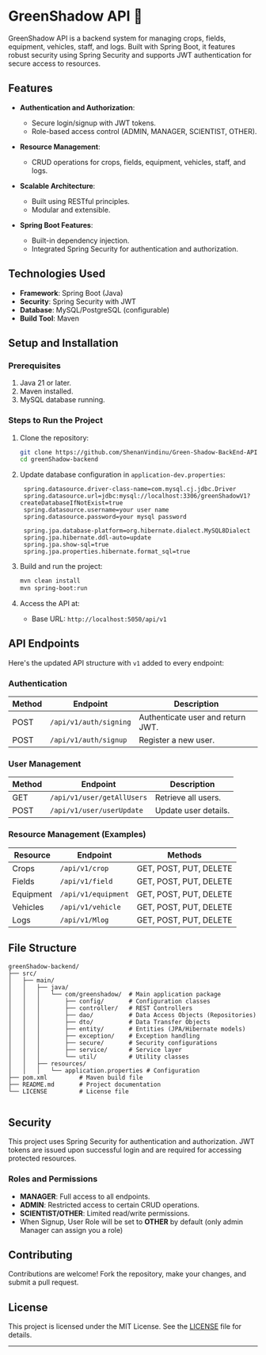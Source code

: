 # GreenShadow API 🌿  

GreenShadow API is a backend system for managing crops, fields, equipment, vehicles, staff, and logs. Built with Spring Boot, it features robust security using Spring Security and supports JWT authentication for secure access to resources.  

## Features  
- **Authentication and Authorization**:  
  - Secure login/signup with JWT tokens.  
  - Role-based access control (ADMIN, MANAGER, SCIENTIST, OTHER).  

- **Resource Management**:  
  - CRUD operations for crops, fields, equipment, vehicles, staff, and logs.  

- **Scalable Architecture**:  
  - Built using RESTful principles.  
  - Modular and extensible.  

- **Spring Boot Features**:  
  - Built-in dependency injection.  
  - Integrated Spring Security for authentication and authorization.  

## Technologies Used  
- **Framework**: Spring Boot (Java)  
- **Security**: Spring Security with JWT  
- **Database**: MySQL/PostgreSQL (configurable)  
- **Build Tool**: Maven  

## Setup and Installation  

### Prerequisites  
1. Java 21 or later.  
2. Maven installed.  
3. MySQL database running.  

### Steps to Run the Project  
1. Clone the repository:  
   ```bash  
   git clone https://github.com/ShenanVindinu/Green-Shadow-BackEnd-API.git  
   cd greenShadow-backend  
   ```  

2. Update database configuration in `application-dev.properties`:  
   ```properties  
    spring.datasource.driver-class-name=com.mysql.cj.jdbc.Driver
    spring.datasource.url=jdbc:mysql://localhost:3306/greenShadowV1?createDatabaseIfNotExist=true
    spring.datasource.username=your user name
    spring.datasource.password=your mysql password  

    spring.jpa.database-platform=org.hibernate.dialect.MySQL8Dialect
    spring.jpa.hibernate.ddl-auto=update
    spring.jpa.show-sql=true
    spring.jpa.properties.hibernate.format_sql=true
   ```  

3. Build and run the project:  
   ```bash  
   mvn clean install  
   mvn spring-boot:run  
   ```  

4. Access the API at:  
   - Base URL: `http://localhost:5050/api/v1`

## API Endpoints  

Here's the updated API structure with `v1` added to every endpoint:  

### Authentication  
| Method | Endpoint               | Description                          |  
|--------|-------------------------|--------------------------------------|  
| POST   | `/api/v1/auth/signing`  | Authenticate user and return JWT.    |  
| POST   | `/api/v1/auth/signup`   | Register a new user.                 |  

### User Management  
| Method | Endpoint                   | Description                          |  
|--------|----------------------------|--------------------------------------|  
| GET    | `/api/v1/user/getAllUsers` | Retrieve all users.                  |  
| POST   | `/api/v1/user/userUpdate`  | Update user details.                 |  

### Resource Management (Examples)  
| Resource   | Endpoint                    | Methods                |  
|------------|-----------------------------|------------------------|  
| Crops      | `/api/v1/crop`              | GET, POST, PUT, DELETE |  
| Fields     | `/api/v1/field`             | GET, POST, PUT, DELETE |  
| Equipment  | `/api/v1/equipment`         | GET, POST, PUT, DELETE |  
| Vehicles   | `/api/v1/vehicle`           | GET, POST, PUT, DELETE |  
| Logs       | `/api/v1/Mlog`              | GET, POST, PUT, DELETE |  

## File Structure  
```plaintext  
greenShadow-backend/  
├── src/  
│   ├── main/  
│   │   ├── java/  
│   │   │   └── com/greenshadow/  # Main application package
│   │   │       ├── config/       # Configuration classes
│   │   │       ├── controller/   # REST Controllers
│   │   │       ├── dao/          # Data Access Objects (Repositories)
│   │   │       ├── dto/          # Data Transfer Objects
│   │   │       ├── entity/       # Entities (JPA/Hibernate models)
│   │   │       ├── exception/    # Exception handling
│   │   │       ├── secure/       # Security configurations
│   │   │       ├── service/      # Service layer
│   │   │       └── util/         # Utility classes
│   │   ├── resources/  
│   │   │   └── application.properties # Configuration  
├── pom.xml         # Maven build file  
├── README.md       # Project documentation  
└── LICENSE         # License file
 
```  

## Security  
This project uses Spring Security for authentication and authorization. JWT tokens are issued upon successful login and are required for accessing protected resources.  

### Roles and Permissions  
- **MANAGER**: Full access to all endpoints.  
- **ADMIN**: Restricted access to certain CRUD operations.  
- **SCIENTIST/OTHER**: Limited read/write permissions.
- When Signup, User Role will be set to **OTHER** by default (only admin Manager can assign you a role)  

## Contributing  
Contributions are welcome! Fork the repository, make your changes, and submit a pull request.  

## License  
This project is licensed under the MIT License. See the [LICENSE](LICENSE) file for details.  

---
